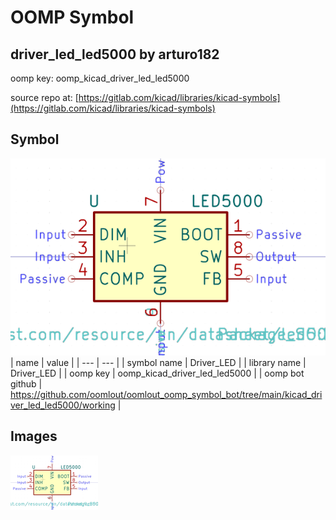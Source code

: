 # OOMP Symbol  
## driver_led_led5000  by arturo182  
  
oomp key: oomp_kicad_driver_led_led5000  
  
source repo at: [https://gitlab.com/kicad/libraries/kicad-symbols](https://gitlab.com/kicad/libraries/kicad-symbols)  
## Symbol  
  
[![working.png](working_600.png)](working.png)  
| name | value | 
| --- | --- | 
| symbol name | Driver_LED | 
| library name | Driver_LED | 
| oomp key | oomp_kicad_driver_led_led5000 | 
| oomp bot github | https://github.com/oomlout/oomlout_oomp_symbol_bot/tree/main/kicad_driver_led_led5000/working | 
## Images  
  
[![working.png](working_140.png)](working.png)  
